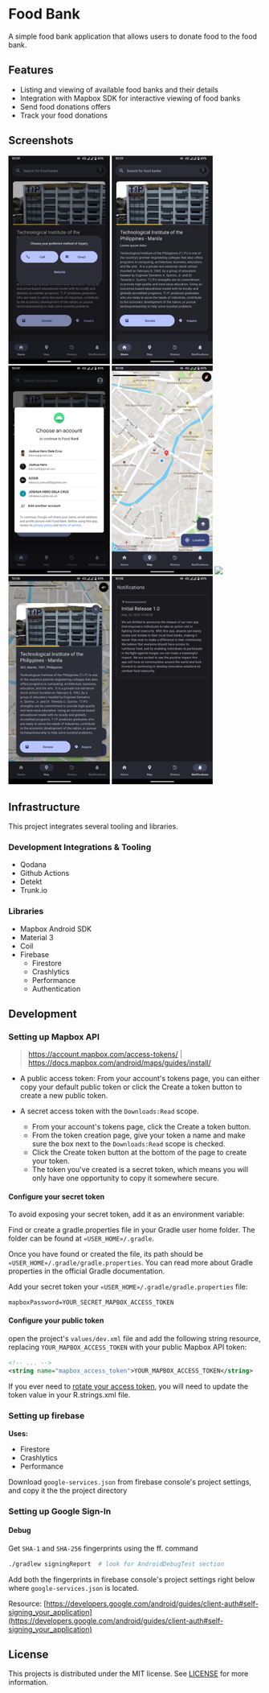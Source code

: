# Food Bank

A simple food bank application that allows users to donate food to the food bank.

## Features

- Listing and viewing of available food banks and their details
- Integration with Mapbox SDK for interactive viewing of food banks
- Send food donations offers
- Track your food donations

## Screenshots

<img src="./docs/2.png" style="max-width: 40%;" />
<img src="./docs/1.png" style="max-width: 40%;" />
<img src="./docs/3.png" style="max-width: 40%;" />
<img src="./docs/4.png" style="max-width: 40%;" />
<img src="./docs/5.png" style="max-width: 40%;" />
<img src="./docs/6.png" style="max-width: 40%;" />
<img src="./docs/8.png" style="max-width: 40%;" />

## Infrastructure

This project integrates several tooling and libraries.

### Development Integrations & Tooling

- Qodana
- Github Actions
- Detekt
- Trunk.io

### Libraries

- Mapbox Android SDK
- Material 3
- Coil
- Firebase
    - Firestore
    - Crashlytics
    - Performance
    - Authentication

## Development

### Setting up Mapbox API

> https://account.mapbox.com/access-tokens/ | https://docs.mapbox.com/android/maps/guides/install/

- A public access token: From your account's tokens page, you can either copy your default public
  token or click the Create a token button to create a new public token.

- A secret access token with the `Downloads:Read` scope.
    - From your account's tokens page, click the Create a token button.
    - From the token creation page, give your token a name and make sure the box next to the
      `Downloads:Read` scope is checked.
    - Click the Create token button at the bottom of the page to create your token.
    - The token you've created is a secret token, which means you will only have one opportunity to
      copy it somewhere secure.

#### Configure your secret token

To avoid exposing your secret token, add it as an environment variable:

Find or create a gradle.properties file in your Gradle user home folder. The folder can be found at
`«USER_HOME»/.gradle`.

Once you have found or created the file, its path should be
`«USER_HOME»/.gradle/gradle.properties`. You can read more about Gradle properties in the official
Gradle documentation.

Add your secret token your `«USER_HOME»/.gradle/gradle.properties` file:

```dotenv
mapboxPassword=YOUR_SECRET_MAPBOX_ACCESS_TOKEN
```

#### Configure your public token

open the project's `values/dev.xml` file and add the following string resource, replacing
`YOUR_MAPBOX_ACCESS_TOKEN` with your public Mapbox API token:

```xml
<!-- ... -->
<string name="mapbox_access_token">YOUR_MAPBOX_ACCESS_TOKEN</string>
```

If you ever need
to [rotate your access token](https://docs.mapbox.com/help/how-mapbox-works/access-tokens/), you
will need to update the token value in your
R.strings.xml file.

### Setting up firebase

**Uses:**

- Firestore
- Crashlytics
- Performance

Download `google-services.json` from firebase console's project settings, and copy it the the
project directory

### Setting up Google Sign-In

#### Debug

Get `SHA-1` and `SHA-256` fingerprints using the ff. command

```sh
./gradlew signingReport  # look for AndroidDebugTest section
```

Add both the fingerprints in firebase console's project settings right
below where `google-services.json` is located.

>
Resource: [https://developers.google.com/android/guides/client-auth#self-signing_your_application](https://developers.google.com/android/guides/client-auth#self-signing_your_application)

## License

This projects is distributed under the MIT license. See [LICENSE](./LICENSE.txt) for more
information.
